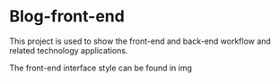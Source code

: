 # Blog-front-end


This project is used to show the front-end and back-end workflow and related technology applications.

The front-end interface style can be found in img
